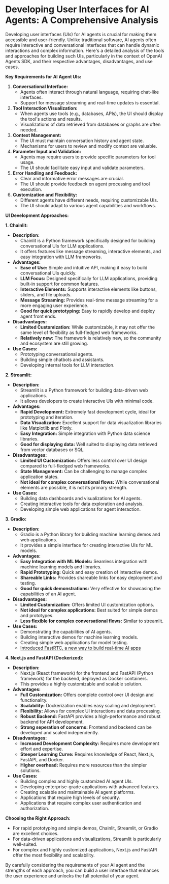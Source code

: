 # Developing User Interfaces for AI Agents: A Comprehensive Analysis

Developing user interfaces (UIs) for AI agents is crucial for making them accessible and user-friendly. Unlike traditional software, AI agents often require interactive and conversational interfaces that can handle dynamic interactions and complex information. Here's a detailed analysis of the tools and approaches for building such UIs, particularly in the context of OpenAI Agents SDK, and their respective advantages, disadvantages, and use cases.

**Key Requirements for AI Agent UIs:**

1.  **Conversational Interface:**
    * Agents often interact through natural language, requiring chat-like interfaces.
    * Support for message streaming and real-time updates is essential.
2.  **Tool Interaction Visualization:**
    * When agents use tools (e.g., databases, APIs), the UI should display the tool's actions and results.
    * Visualizations of data retrieved from databases or graphs are often needed.
3.  **Context Management:**
    * The UI must maintain conversation history and agent state.
    * Mechanisms for users to review and modify context are valuable.
4.  **Parameter Input and Validation:**
    * Agents may require users to provide specific parameters for tool usage.
    * The UI should facilitate easy input and validate parameters.
5.  **Error Handling and Feedback:**
    * Clear and informative error messages are crucial.
    * The UI should provide feedback on agent processing and tool execution.
6.  **Customization and Flexibility:**
    * Different agents have different needs, requiring customizable UIs.
    * The UI should adapt to various agent capabilities and workflows.

**UI Development Approaches:**

**1. Chainlit:**

* **Description:**
    * Chainlit is a Python framework specifically designed for building conversational UIs for LLM applications.
    * It offers features like message streaming, interactive elements, and easy integration with LLM frameworks.
* **Advantages:**
    * **Ease of Use:** Simple and intuitive API, making it easy to build conversational UIs quickly.
    * **LLM Focus:** Designed specifically for LLM applications, providing built-in support for common features.
    * **Interactive Elements:** Supports interactive elements like buttons, sliders, and file uploads.
    * **Message Streaming:** Provides real-time message streaming for a more engaging user experience.
    * **Good for quick prototyping:** Easy to rapidly develop and deploy agent front ends.
* **Disadvantages:**
    * **Limited Customization:** While customizable, it may not offer the same level of flexibility as full-fledged web frameworks.
    * **Relatively new:** The framework is relatively new, so the community and ecosystem are still growing.
* **Use Cases:**
    * Prototyping conversational agents.
    * Building simple chatbots and assistants.
    * Developing internal tools for LLM interaction.

**2. Streamlit:**

* **Description:**
    * Streamlit is a Python framework for building data-driven web applications.
    * It allows developers to create interactive UIs with minimal code.
* **Advantages:**
    * **Rapid Development:** Extremely fast development cycle, ideal for prototyping and iteration.
    * **Data Visualization:** Excellent support for data visualization libraries like Matplotlib and Plotly.
    * **Easy Integration:** Simple integration with Python data science libraries.
    * **Good for displaying data:** Well suited to displaying data retrieved from vector databases or SQL.
* **Disadvantages:**
    * **Limited UI Customization:** Offers less control over UI design compared to full-fledged web frameworks.
    * **State Management:** Can be challenging to manage complex application states.
    * **Not ideal for complex conversational flows:** While conversational elements are possible, it is not its primary strength.
* **Use Cases:**
    * Building data dashboards and visualizations for AI agents.
    * Creating interactive tools for data exploration and analysis.
    * Developing simple web applications for agent interaction.

**3. Gradio:**

* **Description:**
    * Gradio is a Python library for building machine learning demos and web applications.
    * It provides a simple interface for creating interactive UIs for ML models.
* **Advantages:**
    * **Easy Integration with ML Models:** Seamless integration with machine learning models and libraries.
    * **Rapid Prototyping:** Quick and easy creation of interactive demos.
    * **Shareable Links:** Provides shareable links for easy deployment and testing.
    * **Good for quick demonstrations:** Very effective for showcasing the capabilities of an AI agent.
* **Disadvantages:**
    * **Limited Customization:** Offers limited UI customization options.
    * **Not ideal for complex applications:** Best suited for simple demos and prototypes.
    * **Less flexible for complex conversational flows:** Similar to streamlit.
* **Use Cases:**
    * Demonstrating the capabilities of AI agents.
    * Building interactive demos for machine learning models.
    * Creating simple web applications for model testing.
    * [Introduced FastRTC, a new way to build real-time AI apps](https://fastrtc.org/)

**4. Next.js and FastAPI (Dockerized):**

* **Description:**
    * Next.js (React framework) for the frontend and FastAPI (Python framework) for the backend, deployed as Docker containers.
    * This provides a highly customizable and scalable solution.
* **Advantages:**
    * **Full Customization:** Offers complete control over UI design and functionality.
    * **Scalability:** Dockerization enables easy scaling and deployment.
    * **Flexibility:** Allows for complex UI interactions and data processing.
    * **Robust Backend:** FastAPI provides a high-performance and robust backend for API development.
    * **Strong seperation of concerns:** Frontend and backend can be developed and scaled independently.
* **Disadvantages:**
    * **Increased Development Complexity:** Requires more development effort and expertise.
    * **Steeper Learning Curve:** Requires knowledge of React, Next.js, FastAPI, and Docker.
    * **Higher overhead:** Requires more resources than the simpler solutions.
* **Use Cases:**
    * Building complex and highly customized AI agent UIs.
    * Developing enterprise-grade applications with advanced features.
    * Creating scalable and maintainable AI agent platforms.
    * Applications that require high levels of security.
    * Applications that require complex user authentication and authorization.

**Choosing the Right Approach:**

* For rapid prototyping and simple demos, Chainlit, Streamlit, or Gradio are excellent choices.
* For data-driven applications and visualizations, Streamlit is particularly well-suited.
* For complex and highly customized applications, Next.js and FastAPI offer the most flexibility and scalability.

By carefully considering the requirements of your AI agent and the strengths of each approach, you can build a user interface that enhances the user experience and unlocks the full potential of your agent.
